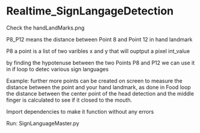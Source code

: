 # Realtime_SignLangageDetection

Check the handLandMarks.png

P8_P12 means the distance between Point 8 and Point 12 in hand landmark

P8 a point is a list of two varibles x and y that will ouptput a pixel int_value

by finding the hypotenuse between the two Points P8 and P12 we can use it in if loop to detec various sign languages 


Example:
further more points can be created on  screen to measure the distance between the point and your hand landmark, as done in Food loop
the distance between the center point of the head detection and the middle finger is calculated to see if it closed to the mouth.

Import dependencies to make it function without any errors




Run: SignLanguageMaster.py
